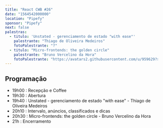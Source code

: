 ```yaml
---
title: "React CWB #26"
date: "1564542000000"
location: "Pipefy"
sponsor: "Pipefy"
next: false
palestras:
  - titulo: 'Unstated - gerenciamento de estado "with ease"'
    palestrante: "Thiago de Oliveira Medeiros"
    fotoPalestrante: "?"
  - titulo: "Micro-frontends: the golden circle"
    palestrante: "Bruno Vercelino da Hora"
    fotoPalestrante: "https://avatars2.githubusercontent.com/u/959629?s=400&v=4"
---
```


## Programação

- 19h00 : Recepção e Coffee
- 19h30 : Abertura
- 19h40 : Unstated - gerenciamento de estado "with ease" - Thiago de Oliveira Medeiros
- 20h10 : Intervalo, anúncios, classificados e dicas
- 20h30 : Micro-frontends: the golden circle - Bruno Vercelino da Hora
- 21h : Encerramento
